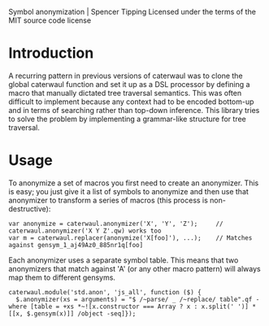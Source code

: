 Symbol anonymization | Spencer Tipping
Licensed under the terms of the MIT source code license

# Introduction

A recurring pattern in previous versions of caterwaul was to clone the global caterwaul function and set it up as a DSL processor by defining a macro that manually dictated tree traversal
semantics. This was often difficult to implement because any context had to be encoded bottom-up and in terms of searching rather than top-down inference. This library tries to solve the
problem by implementing a grammar-like structure for tree traversal.

# Usage

To anonymize a set of macros you first need to create an anonymizer. This is easy; you just give it a list of symbols to anonymize and then use that anonymizer to transform a series of macros
(this process is non-destructive):

    var anonymize = caterwaul.anonymizer('X', 'Y', 'Z');     // caterwaul.anonymizer('X Y Z'.qw) works too
    var m = caterwaul.replacer(anonymize('X[foo]'), ...);    // Matches against gensym_1_aj49Az0_885nr1q[foo]

Each anonymizer uses a separate symbol table. This means that two anonymizers that match against 'A' (or any other macro pattern) will always map them to different gensyms.

    caterwaul.module('std.anon', 'js_all', function ($) {
      $.anonymizer(xs = arguments) = "$ /~parse/ _ /~replace/ table".qf -where [table = +xs *~![x.constructor === Array ? x : x.split(' ')] *[[x, $.gensym(x)]] /object -seq]});